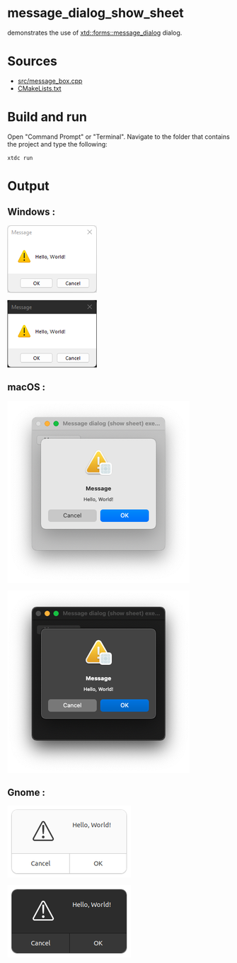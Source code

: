 # message_dialog_show_sheet

demonstrates the use of [xtd::forms::message_dialog](../../../../src/xtd.forms/include/xtd/forms/message_dialog.h) dialog.

# Sources

* [src/message_box.cpp](src/message_dialog_show_sheet.cpp)
* [CMakeLists.txt](CMakeLists.txt)

# Build and run

Open "Command Prompt" or "Terminal". Navigate to the folder that contains the project and type the following:

```shell
xtdc run
```

# Output

## Windows :

![Screenshot](../../../../docs/pictures/examples/message_dialog_show_sheet_w.png)

![Screenshot](../../../../docs/pictures/examples/message_dialog_show_sheet_wd.png)

## macOS :

![Screenshot](../../../../docs/pictures/examples/message_dialog_show_sheet_m.png)

![Screenshot](../../../../docs/pictures/examples/message_dialog_show_sheet_md.png)

## Gnome :

![Screenshot](../../../../docs/pictures/examples/message_dialog_show_sheet_g.png)

![Screenshot](../../../../docs/pictures/examples/message_dialog_show_sheet_gd.png)
